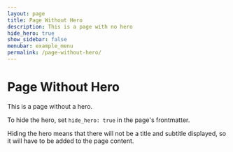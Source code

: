 ```yaml
---
layout: page
title: Page Without Hero
description: This is a page with no hero
hide_hero: true
show_sidebar: false
menubar: example_menu
permalink: /page-without-hero/
---
```


# Page Without Hero

This is a page without a hero.

To hide the hero, set `hide_hero: true` in the page's frontmatter. 

Hiding the hero means that there will not be a title and subtitle displayed, so it will have to be added to the page content. 